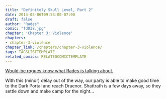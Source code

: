 ```yaml
---
title: "Definitely Skull Level, Part 2"
date: 2014-08-06T09:53:00-07:00
draft: false
author: "Rades"
comic: "fd038.jpg"
chapter: 'Chapter 3: Violence'
chapters:
- chapter-3-violence
chapter_link: /chapters/chapter-3-violence/
tags: TAGSLISTTEMPLATE
related_comics: RELATEDCOMICTEMPLATE
---
```


[Would-be rogues know what Rades is talking about.](http://www.wowhead.com/item=7997/red-defias-mask)


With this (minor) delay out of the way, our party is able to make good time to the Dark Portal and reach Draenor. Shattrath is a few days away, so they settle down and make camp for the night…

